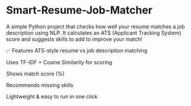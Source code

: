 # Smart-Resume-Job-Matcher
A simple Python project that checks how well your resume matches a job description using NLP. It calculates an ATS (Applicant Tracking System) score and suggests skills to add to improve your match!

✅ Features
ATS-style resume vs job description matching

Uses TF-IDF + Cosine Similarity for scoring

Shows match score (%)

Recommends missing skills

Lightweight & easy to run in one click

